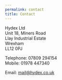 ```yaml
---
permalink: contact
title: Contact
---
```

Hydex Ltd</br>
Unit 18, Miners Road</br>
Llay Industrial Estate</br>
Wrexham</br>
LL12 0PJ

Telephone: 07809 294154</br>
Mobile: 01978 447340

Email: [mail@hydex.co.uk](mailto:mail@hydex.co.uk)

